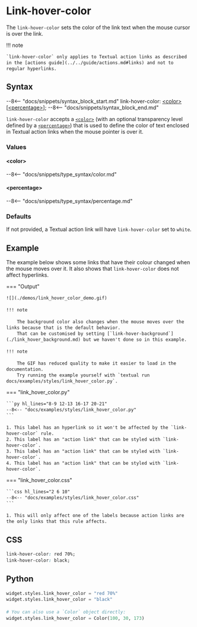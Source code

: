 # Link-hover-color

The `link-hover-color` sets the color of the link text when the mouse cursor is over the link.

!!! note

    `link-hover-color` only applies to Textual action links as described in the [actions guide](../../guide/actions.md#links) and not to regular hyperlinks.

## Syntax

--8<-- "docs/snippets/syntax_block_start.md"
link-hover-color: <a href="../css_types/color.md">&lt;color&gt;</a> [<a href="../css_types/percentage.md">&lt;percentage&gt;</a>];
--8<-- "docs/snippets/syntax_block_end.md"

`link-hover-color` accepts a [`<color>`](../../css_types/color.md) (with an optional transparency level defined by a [`<percentage>`](../../css_types/percentage.md)) that is used to define the color of text enclosed in Textual action links when the mouse pointer is over it.

### Values

#### &lt;color&gt;

--8<-- "docs/snippets/type_syntax/color.md"

#### &lt;percentage&gt;

--8<-- "docs/snippets/type_syntax/percentage.md"

### Defaults

If not provided, a Textual action link will have `link-hover-color` set to `white`.

## Example

The example below shows some links that have their colour changed when the mouse moves over it.
It also shows that `link-hover-color` does not affect hyperlinks.

=== "Output"

    ![](./demos/link_hover_color_demo.gif)

    !!! note

        The background color also changes when the mouse moves over the links because that is the default behavior.
        That can be customised by setting [`link-hover-background`](./link_hover_background.md) but we haven't done so in this example.

    !!! note

        The GIF has reduced quality to make it easier to load in the documentation.
        Try running the example yourself with `textual run docs/examples/styles/link_hover_color.py`.

=== "link_hover_color.py"

    ```py hl_lines="8-9 12-13 16-17 20-21"
    --8<-- "docs/examples/styles/link_hover_color.py"
    ```

    1. This label has an hyperlink so it won't be affected by the `link-hover-color` rule.
    2. This label has an "action link" that can be styled with `link-hover-color`.
    3. This label has an "action link" that can be styled with `link-hover-color`.
    4. This label has an "action link" that can be styled with `link-hover-color`.

=== "link_hover_color.css"

    ```css hl_lines="2 6 10"
    --8<-- "docs/examples/styles/link_hover_color.css"
    ```

    1. This will only affect one of the labels because action links are the only links that this rule affects.

## CSS

```css
link-hover-color: red 70%;
link-hover-color: black;
```

## Python

```py
widget.styles.link_hover_color = "red 70%"
widget.styles.link_hover_color = "black"

# You can also use a `Color` object directly:
widget.styles.link_hover_color = Color(100, 30, 173)
```
